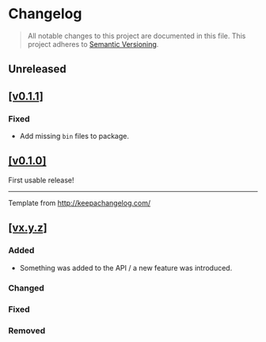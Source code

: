 # Changelog

> All notable changes to this project are documented in this file. This project adheres to [Semantic Versioning](http://semver.org/spec/v2.0.0.html).

## Unreleased

## [[v0.1.1]](https://github.com/springload/rikki-patterns/releases/tag/v0.1.1)

### Fixed

- Add missing `bin` files to package.

## [[v0.1.0]](https://github.com/springload/rikki-patterns/releases/tag/v0.1.0)

First usable release!

-------------

Template from http://keepachangelog.com/

## [[vx.y.z]](https://github.com/springload/rikki-patterns/releases/tag/vx.y.z)

### Added

- Something was added to the API / a new feature was introduced.

### Changed

### Fixed

### Removed
